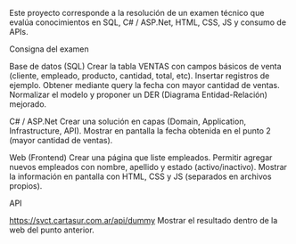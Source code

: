 Este proyecto corresponde a la resolución de un examen técnico que evalúa conocimientos en SQL, C# / ASP.Net, HTML, CSS, JS y consumo de APIs.

Consigna del examen

Base de datos (SQL)
Crear la tabla VENTAS con campos básicos de venta (cliente, empleado, producto, cantidad, total, etc).
Insertar registros de ejemplo.
Obtener mediante query la fecha con mayor cantidad de ventas.
Normalizar el modelo y proponer un DER (Diagrama Entidad-Relación) mejorado.

C# / ASP.Net
Crear una solución en capas (Domain, Application, Infrastructure, API).
Mostrar en pantalla la fecha obtenida en el punto 2 (mayor cantidad de ventas).

Web (Frontend)
Crear una página que liste empleados.
Permitir agregar nuevos empleados con nombre, apellido y estado (activo/inactivo).
Mostrar la información en pantalla con HTML, CSS y JS (separados en archivos propios).

API

https://svct.cartasur.com.ar/api/dummy
Mostrar el resultado dentro de la web del punto anterior.
